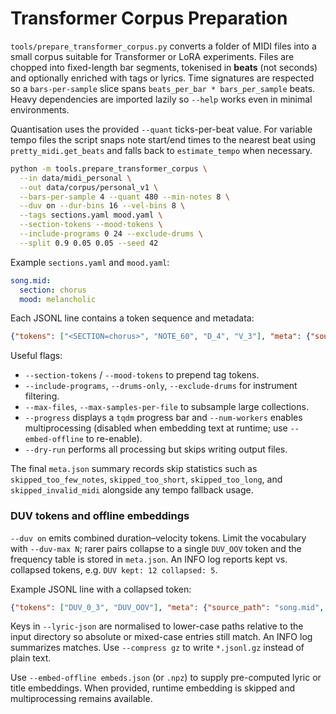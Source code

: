 # Transformer Corpus Preparation

`tools/prepare_transformer_corpus.py` converts a folder of MIDI files into a
small corpus suitable for Transformer or LoRA experiments. Files are chopped
into fixed-length bar segments, tokenised in **beats** (not seconds) and
optionally enriched with tags or lyrics. Time signatures are respected so a
``bars-per-sample`` slice spans ``beats_per_bar * bars_per_sample`` beats.
Heavy dependencies are imported lazily so ``--help`` works even in minimal
environments.

Quantisation uses the provided ``--quant`` ticks-per-beat value. For variable
tempo files the script snaps note start/end times to the nearest beat using
``pretty_midi.get_beats`` and falls back to ``estimate_tempo`` when necessary.

```bash
python -m tools.prepare_transformer_corpus \
  --in data/midi_personal \
  --out data/corpus/personal_v1 \
  --bars-per-sample 4 --quant 480 --min-notes 8 \
  --duv on --dur-bins 16 --vel-bins 8 \
  --tags sections.yaml mood.yaml \
  --section-tokens --mood-tokens \
  --include-programs 0 24 --exclude-drums \
  --split 0.9 0.05 0.05 --seed 42
```

Example `sections.yaml` and `mood.yaml`:

```yaml
song.mid:
  section: chorus
  mood: melancholic
```

Each JSONL line contains a token sequence and metadata:

```json
{"tokens": ["<SECTION=chorus>", "NOTE_60", "D_4", "V_3"], "meta": {"source_path": "song.mid", "segment_index": 0}}
```

Useful flags:

- `--section-tokens` / `--mood-tokens` to prepend tag tokens.
- `--include-programs`, `--drums-only`, `--exclude-drums` for instrument
  filtering.
- `--max-files`, `--max-samples-per-file` to subsample large collections.
- `--progress` displays a `tqdm` progress bar and `--num-workers` enables
  multiprocessing (disabled when embedding text at runtime; use
  `--embed-offline` to re-enable).
- `--dry-run` performs all processing but skips writing output files.

The final `meta.json` summary records skip statistics such as
`skipped_too_few_notes`, `skipped_too_short`, `skipped_too_long`, and
`skipped_invalid_midi` alongside any tempo fallback usage.

### DUV tokens and offline embeddings

`--duv on` emits combined duration–velocity tokens. Limit the vocabulary with
`--duv-max N`; rarer pairs collapse to a single `DUV_OOV` token and the
frequency table is stored in `meta.json`. An INFO log reports kept vs. collapsed
tokens, e.g. `DUV kept: 12 collapsed: 5`.

Example JSONL line with a collapsed token:

```json
{"tokens": ["DUV_0_3", "DUV_OOV"], "meta": {"source_path": "song.mid", "segment_index": 0}}
```

Keys in `--lyric-json` are normalised to lower-case paths relative to the input
directory so absolute or mixed-case entries still match. An INFO log summarizes
matches. Use `--compress gz` to write `*.jsonl.gz` instead of plain text.

Use `--embed-offline embeds.json` (or `.npz`) to supply pre-computed lyric or
title embeddings. When provided, runtime embedding is skipped and multiprocessing
remains available.
